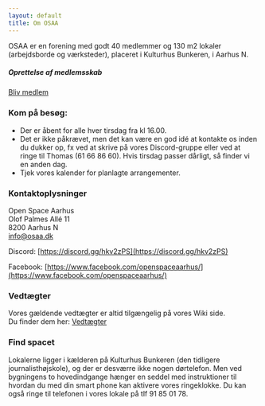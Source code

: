 ```yaml
---
layout: default
title: Om OSAA
---
```


OSAA er en forening med godt 40 medlemmer og 130 m2 lokaler (arbejdsborde og værksteder), placeret i Kulturhus Bunkeren, i Aarhus N.


##### Oprettelse af medlemsskab

<a href="blivMedlem.html">Bliv medlem</a>

### Kom på besøg:
+ Der er åbent for alle hver tirsdag fra kl 16.00.
+ Det er ikke påkrævet, men det kan være en god idé at kontakte os inden du dukker op, fx ved at skrive på vores Discord-gruppe eller ved at ringe til Thomas (61 66 86 60). Hvis tirsdag passer dårligt, så finder vi en anden dag.
+ Tjek vores kalender for planlagte arrangementer.

### Kontaktoplysninger

Open Space Aarhus <br>
Olof Palmes Allé 11 <br>
8200 Aarhus N <br>
<info@osaa.dk> <br>

Discord: [https://discord.gg/hkv2zPS](https://discord.gg/hkv2zPS)

Facebook: [https://www.facebook.com/openspaceaarhus/](https://www.facebook.com/openspaceaarhus/)

### Vedtægter

Vores gældende vedtægter er altid tilgængelig på vores Wiki side.  
Du finder dem her: [Vedtægter](https://wiki.osaa.dk/wiki/Vedt%C3%A6gter)

### Find spacet

Lokalerne ligger i kælderen på Kulturhus Bunkeren (den tidligere journalisthøjskole), og der er desværre ikke nogen dørtelefon. Men ved bygningens to hovedindgange hænger en seddel med instruktioner til hvordan du med din smart phone kan aktivere vores ringeklokke. Du kan også ringe til telefonen i vores lokale på tlf 91 85 01 78.
